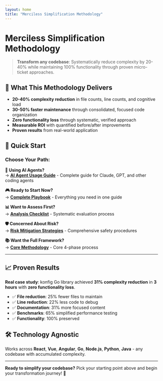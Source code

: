 ```yaml
---
layout: home
title: "Merciless Simplification Methodology"
---
```


# Merciless Simplification Methodology

> **Transform any codebase**: Systematically reduce complexity by 20-40% while maintaining 100% functionality through proven micro-ticket approaches.

## 🎯 What This Methodology Delivers

- **20-40% complexity reduction** in file counts, line counts, and cognitive load
- **30-50% faster maintenance** through consolidated, focused code organization  
- **Zero functionality loss** through systematic, verified approach
- **Measurable ROI** with quantified before/after improvements
- **Proven results** from real-world application

## 🚀 Quick Start

### Choose Your Path:

**🤖 Using AI Agents?**  
→ [**AI Agent Usage Guide**](AI_AGENT_USAGE_GUIDE.html) - Complete guide for Claude, GPT, and other coding agents

**🎮 Ready to Start Now?**  
→ [**Complete Playbook**](COMPLETE_SIMPLIFICATION_PLAYBOOK.html) - Everything you need in one guide

**📊 Want to Assess First?**  
→ [**Analysis Checklist**](SIMPLIFICATION_ANALYSIS_CHECKLIST.html) - Systematic evaluation process

**🛡️ Concerned About Risk?**  
→ [**Risk Mitigation Strategies**](RISK_MITIGATION_STRATEGIES.html) - Comprehensive safety procedures

**📚 Want the Full Framework?**  
→ [**Core Methodology**](MERCILESS_SIMPLIFICATION_METHODOLOGY.html) - Core 4-phase process

---

## 📈 Proven Results

**Real case study**: konfig Go library achieved **31% complexity reduction** in **3 hours** with **zero functionality loss**.

- ✅ **File reduction**: 25% fewer files to maintain  
- ✅ **Line reduction**: 22% less code to debug
- ✅ **Documentation**: 31% more focused content
- ✅ **Benchmarks**: 65% simplified performance testing
- ✅ **Functionality**: 100% preserved

## 🛠️ Technology Agnostic

Works across **React**, **Vue**, **Angular**, **Go**, **Node.js**, **Python**, **Java** - any codebase with accumulated complexity.

---

**Ready to simplify your codebase?** Pick your starting point above and begin your transformation journey! 🚀